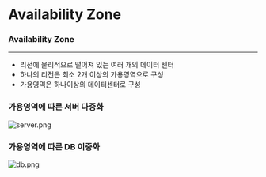 # Availability Zone

### Availability Zone

---

- 리전에 물리적으로 떨어져 있는 여러 개의 데이터 센터
- 하나의 리전은 최소 2개 이상의 가용영역으로 구성
- 가용영역은 하나이상의 데이터센터로 구성

### 가용영역에 따른 서버 다중화

![server.png](https://d1.awsstatic.com/legal/builders-library/Screenshots/high-availability.c34a56b5fbe5d489ee3750f251917cb1f7cafd5b.png)

### 가용영역에 따른 DB 이중화

![db.png](https://d1.awsstatic.com/legal/builders-library/Screenshots/active-standby.b25120a5950f6075174874a32b21aefd662bbf1c.png)